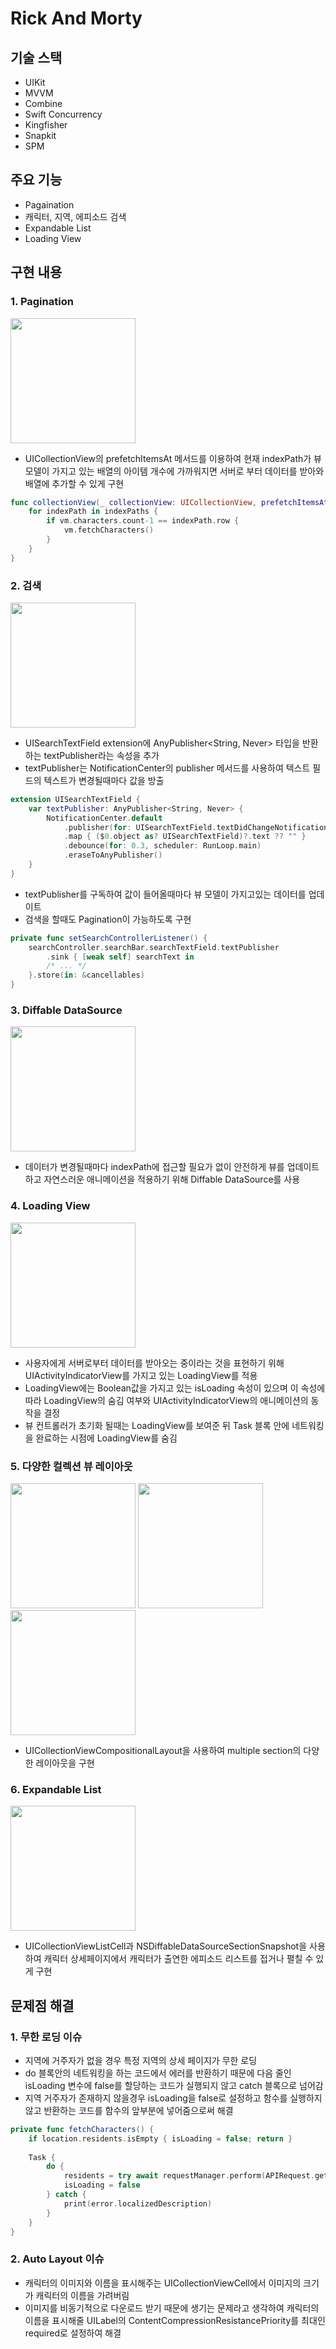 # Rick And Morty
## 기술 스택
* UIKit
* MVVM
* Combine
* Swift Concurrency
* Kingfisher
* Snapkit
* SPM

## 주요 기능
* Pagaination
* 캐릭터, 지역, 에피소드 검색
* Expandable List
* Loading View

## 구현 내용
### 1. Pagination
<img width="200" src="https://github.com/devjuhyun/RickAndMorty/assets/117050638/96a32bba-f3b2-4837-82f2-701f2fc268bf">

* UICollectionView의 prefetchItemsAt 메서드를 이용하여 현재 indexPath가 뷰 모델이 가지고 있는 배열의 아이템 개수에 가까워지면 서버로 부터 데이터를 받아와 배열에 추가할 수 있게 구현

```swift
func collectionView(_ collectionView: UICollectionView, prefetchItemsAt indexPaths: [IndexPath]) {
    for indexPath in indexPaths {
        if vm.characters.count-1 == indexPath.row {
            vm.fetchCharacters()
        }
    }
}
```

### 2. 검색
<img width="200" src="https://github.com/devjuhyun/RickAndMorty/assets/117050638/f27f8fd2-9886-4572-9e96-c82a2aeff383">

* UISearchTextField extension에 AnyPublisher<String, Never> 타입을 반환하는 textPublisher라는 속성을 추가
* textPublisher는 NotificationCenter의 publisher 메서드를 사용하여 텍스트 필드의 텍스트가 변경될때마다 값을 방출

```swift
extension UISearchTextField {
    var textPublisher: AnyPublisher<String, Never> {
        NotificationCenter.default
            .publisher(for: UISearchTextField.textDidChangeNotification, object: self)
            .map { ($0.object as? UISearchTextField)?.text ?? "" }
            .debounce(for: 0.3, scheduler: RunLoop.main)
            .eraseToAnyPublisher()
    }
}
```

* textPublisher를 구독하여 값이 들어올때마다 뷰 모델이 가지고있는 데이터를 업데이트
* 검색을 할때도 Pagination이 가능하도록 구현

```swift
private func setSearchControllerListener() {
    searchController.searchBar.searchTextField.textPublisher
        .sink { [weak self] searchText in
        /* ... */
    }.store(in: &cancellables)
}
```

### 3. Diffable DataSource
<img width="200" src="https://github.com/devjuhyun/RickAndMorty/assets/117050638/bad8b47b-9202-4100-a5f0-da81cf8870ae">

* 데이터가 변경될때마다 indexPath에 접근할 필요가 없이 안전하게 뷰를 업데이트하고 자연스러운 애니메이션을 적용하기 위해 Diffable DataSource를 사용

### 4. Loading View
<img width="200" src="https://github.com/devjuhyun/RickAndMorty/assets/117050638/f622aa49-5c37-4cb4-b712-247ed456065e">

* 사용자에게 서버로부터 데이터를 받아오는 중이라는 것을 표현하기 위해 UIActivityIndicatorView를 가지고 있는 LoadingView를 적용
* LoadingView에는 Boolean값을 가지고 있는 isLoading 속성이 있으며 이 속성에 따라 LoadingView의 숨김 여부와 UIActivityIndicatorView의 애니메이션의 동작을 결정
* 뷰 컨트롤러가 초기화 될때는 LoadingView를 보여준 뒤 Task 블록 안에 네트워킹을 완료하는 시점에 LoadingView를 숨김

### 5. 다양한 컬렉션 뷰 레이아웃
<img width="200" src="https://github.com/devjuhyun/RickAndMorty/assets/117050638/be089163-29e8-419d-b83d-0d897f918aee"> <img width="200" src="https://github.com/devjuhyun/RickAndMorty/assets/117050638/625eabfd-761c-4170-bb0a-f2b719407376"> <img width="200" src="https://github.com/devjuhyun/RickAndMorty/assets/117050638/b8ff6bce-4621-475e-971a-1a41cec8e5cf">

* UICollectionViewCompositionalLayout을 사용하여 multiple section의 다양한 레이아웃을 구현

### 6. Expandable List
<img width="200" src="https://github.com/devjuhyun/RickAndMorty/assets/117050638/813a00b4-0cf0-4155-af71-e5f70b38f8c5">

* UICollectionViewListCell과 NSDiffableDataSourceSectionSnapshot을 사용하여 캐릭터 상세페이지에서 캐릭터가 출연한 에피소드 리스트를 접거나 펼칠 수 있게 구현

## 문제점 해결
### 1. 무한 로딩 이슈
* 지역에 거주자가 없을 경우 특정 지역의 상세 페이지가 무한 로딩
* do 블록안의 네트워킹을 하는 코드에서 에러를 반환하기 때문에 다음 줄인 isLoading 변수에 false를 할당하는 코드가 실행되지 않고 catch 블록으로 넘어감
* 지역 거주자가 존재하지 않을경우 isLoading을 false로 설정하고 함수를 실행하지 않고 반환하는 코드를 함수의 앞부분에 넣어줌으로써 해결

```swift
private func fetchCharacters() {
    if location.residents.isEmpty { isLoading = false; return }
        
    Task {
        do {
            residents = try await requestManager.perform(APIRequest.getMultipleCharacters(ids: ids))
            isLoading = false
        } catch {
            print(error.localizedDescription)
        }
    }
}
```

### 2. Auto Layout 이슈
* 캐릭터의 이미지와 이름을 표시해주는 UICollectionViewCell에서 이미지의 크기가 캐릭터의 이름을 가려버림 
* 이미지를 비동기적으로 다운로드 받기 때문에 생기는 문제라고 생각하여 캐릭터의 이름을 표시해줄 UILabel의 ContentCompressionResistancePriority를 최대인 required로 설정하여 해결
